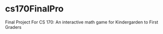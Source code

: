 # cs170FinalPro
Final Project For CS 170: An interactive math game for Kindergarden to First Graders
